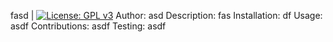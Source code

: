 fasd
  |  [![License: GPL v3](https://img.shields.io/badge/License-GPLv3-blue.svg)](https://www.gnu.org/licenses/gpl-3.0)
Author: asd
Description: fas
Installation: df
Usage: asdf
Contributions: asdf
Testing: asdf
